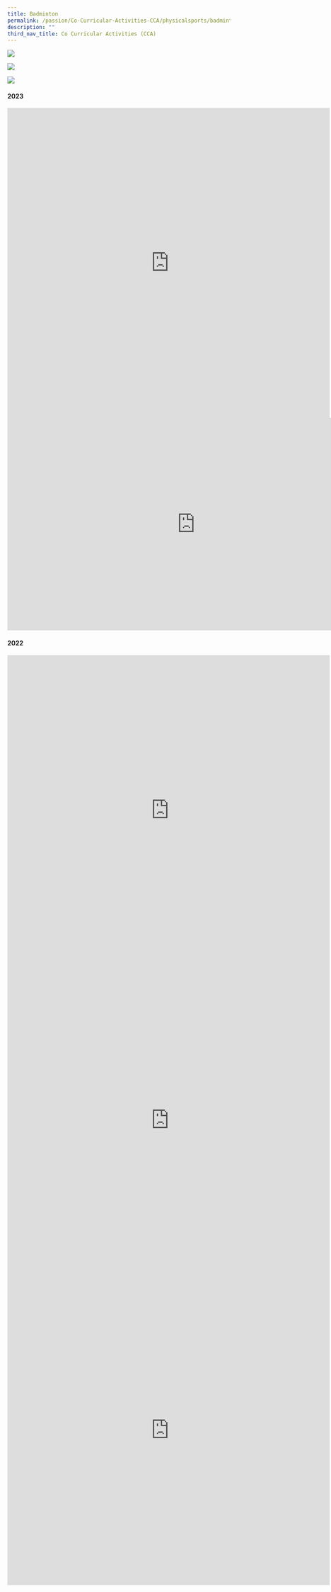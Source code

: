 ```yaml
---
title: Badminton
permalink: /passion/Co-Curricular-Activities-CCA/physicalsports/badminton/
description: ""
third_nav_title: Co Curricular Activities (CCA)
---
```

![](/images/CCAbanner.png)

![](/images/CCA2022/CCA-Badmintonpptx-1.jpg)

![](/images/CCA2022/CCA-Badmintonpptx2.jpg)

#### 2023
<iframe allowfullscreen="true" height="700" width="729" frameborder="0" src="https://docs.google.com/presentation/d/e/2PACX-1vQp2OO9wsoe-Je4T4XKqSQ45idTiO7s2MyCyvQOALsVZrtT42FfQ6NilChIdLbuzUEvl8RmSGWRPxMv/embed?start=false&amp;loop=false&amp;delayms=3000"></iframe>

<iframe title="2023 Bball" allowfullscreen="" allow="autoplay; fullscreen; picture-in-picture" frameborder="0" height="480" width="848" src="https://player.vimeo.com/video/797578946?h=8620e4a9c3&amp;badge=0&amp;autopause=0&amp;player\_id=0&amp;app\_id=58479"></iframe>

#### 2022
<iframe src="https://docs.google.com/presentation/d/e/2PACX-1vSZIQviYxYv2aFe4ROr90qe4sKGtnTI7DqjBlgSP0HL4svcMki8nlsYgmVAMWi2TYzCUX2G0aih_B5R/embed?start=true&amp;loop=true&amp;delayms=3000" frameborder="0" width="729" height="700" allowfullscreen="true"></iframe>

<iframe src="https://player.vimeo.com/video/800396606?h=59d20135be&amp;badge=0&amp;autopause=0&amp;player_id=0&amp;app_id=58479" width="729" height="700" frameborder="0" allow="autoplay; fullscreen; picture-in-picture" allowfullscreen="" title="Badminton Video Royce.MOV"></iframe>

<iframe src="https://player.vimeo.com/video/798275874?h=95dd1370ed&amp;badge=0&amp;autopause=0&amp;player_id=0&amp;app_id=58479" width="729" height="700" frameborder="0" allow="autoplay; fullscreen; picture-in-picture" allowfullscreen="" title="Badminton Video Daniel.MOV"></iframe>